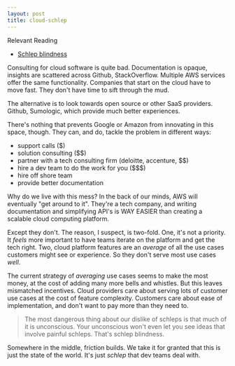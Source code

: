 ```yaml
---
layout: post
title: cloud-schlep
---
```


Relevant Reading
* [Schlep blindness](http://www.paulgraham.com/schlep.html)

Consulting for cloud software is quite bad. Documentation is opaque, insights are scattered across Github, StackOverflow. Multiple AWS services offer the same functionality. Companies that start on the cloud have to move fast. They don't have time to sift through the mud.

The alternative is to look towards open source or other SaaS providers. Github, Sumologic, which provide much better experiences.

There's nothing that prevents Google or Amazon from innovating in this space,
though. They can, and do, tackle the problem in different ways:
* support calls ($)
* solution consulting ($$)
* partner with a tech consulting firm (deloitte, accenture, $$)
* hire a dev team to do the work for you ($$$)
* hire off shore team
* provide better documentation

Why do we live with this mess? In the back of our minds, AWS will eventually
"get around to it". They're a tech company, and writing documentation and
simplifying API's is WAY EASIER than creating a scalable cloud computing
platform.

Except they don't. The reason, I suspect, is two-fold. One, it's not a
priority. It *feels* more important to have teams iterate on the platform and
get the tech right. Two, cloud platform features are an *average* of all the
use cases customers might see or experience. So they don't serve most use cases
*well*.

The current strategy of *averaging* use cases seems to make the most money, at the cost of adding many more bells and whistles. But this leaves mismatched incentives. Cloud providers care about serving lots of customer use cases at the cost of feature complexity. Customers care about ease of implementation, and don't want to pay more than they need to.

<blockquote>
The most dangerous thing about our dislike of schleps is that much of it is unconscious.
Your unconscious won't even let you see ideas that involve painful schleps.
That's schlep blindness.
</blockquote>

Somewhere in the middle, friction builds. We take it for granted that this is
just the state of the world. It's just *schlep* that dev teams deal with.

